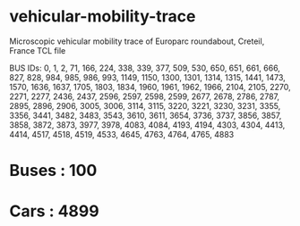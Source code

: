 # vehicular-mobility-trace
Microscopic vehicular mobility trace  of Europarc roundabout, Creteil, France  TCL file

BUS IDs: 0, 1, 2, 71, 166, 224, 338, 339, 377, 509, 530, 650, 651, 661, 666, 827, 828, 984, 985, 986, 993, 1149, 1150, 1300, 1301, 1314, 1315, 1441, 1473, 1570, 1636, 1637, 1705, 1803, 1834, 1960, 1961, 1962, 1966, 2104, 2105, 2270, 2271, 2277, 2436, 2437, 2596, 2597, 2598, 2599, 2677, 2678, 2786, 2787, 2895, 2896, 2906, 3005, 3006, 3114, 3115, 3220, 3221, 3230, 3231, 3355, 3356, 3441, 3482, 3483, 3543, 3610, 3611, 3654, 3736, 3737, 3856, 3857, 3858, 3872, 3873, 3977, 3978, 4083, 4084, 4193, 4194, 4303, 4304, 4413, 4414, 4517, 4518, 4519, 4533, 4645, 4763, 4764, 4765, 4883

# Buses : 100 
# Cars  : 4899
